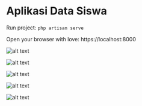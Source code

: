 # Aplikasi Data Siswa

Run project: `php artisan serve`

Open your browser with love: https://localhost:8000

![alt text](https://github.com/ikhfhm/laravel-crud/blob/master/public/screenshot/home.png "Logo Title Text 1")

![alt text](https://github.com/ikhfhm/laravel-crud/blob/master/public/screenshot/register.png "Logo Title Text 1")

![alt text](https://github.com/ikhfhm/laravel-crud/blob/master/public/screenshot/login.png "Logo Title Text 1")

![alt text](https://github.com/ikhfhm/laravel-crud/blob/master/public/screenshot/dashboard.png "Logo Title Text 1")

![alt text](https://github.com/ikhfhm/laravel-crud/blob/master/public/screenshot/data-siswa.png "Logo Title Text 1")